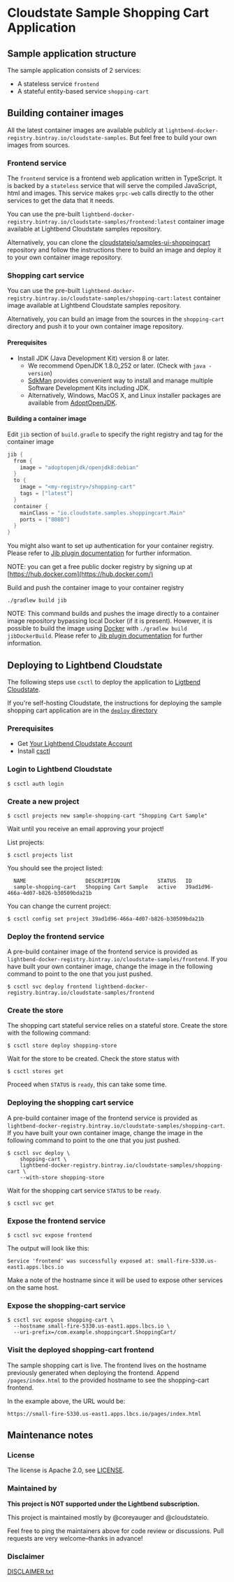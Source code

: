 # Cloudstate Sample Shopping Cart Application

## Sample application structure

The sample application consists of 2 services:
* A stateless service `frontend`
* A stateful entity-based service `shopping-cart`

## Building container images

All the latest container images are available publicly at `lightbend-docker-registry.bintray.io/cloudstate-samples`. But feel free to build your own images from sources.

### Frontend service

The `frontend` service is a frontend web application written in TypeScript.
It is backed by a `stateless` service that will serve the compiled JavaScript, html and images. This service makes `grpc-web` calls directly to the other services to get the data that it needs.

You can use the pre-built `lightbend-docker-registry.bintray.io/cloudstate-samples/frontend:latest` container image available at Lightbend Cloudstate samples repository.

Alternatively, you can clone the [cloudstateio/samples-ui-shoppingcart](https://github.com/cloudstateio/samples-ui-shoppingcart) repository and follow the instructions there to build an image and deploy it to your own container image repository.

### Shopping cart service

You can use the pre-built `lightbend-docker-registry.bintray.io/cloudstate-samples/shopping-cart:latest` container image available at Lightbend Cloudstate samples repository.

Alternatively, you can build an image from the sources in the `shopping-cart` directory and push it to your own container image repository.

#### Prerequisites

* Install JDK (Java Development Kit) version 8 or later.
  * We recommend OpenJDK 1.8.0_252 or later. (Check with `java -version`)
  * [SdkMan](https://sdkman.io/) provides convenient way to install and manage multiple Software Development Kits including JDK.
  * Alternatively, Windows, MacOS X, and Linux installer packages are available from [AdoptOpenJDK](https://adoptopenjdk.net/installation.html#installers).

#### Building a container image

Edit `jib` section of `build.gradle` to specify the right registry and tag for the container image

```groovy
jib {
  from {
    image = "adoptopenjdk/openjdk8:debian"
  }
  to {
    image = "<my-registry>/shopping-cart"
    tags = ["latest"]
  }
  container {
    mainClass = "io.cloudstate.samples.shoppingcart.Main"
    ports = ["8080"]
  }
}
```

You might also want to set up authentication for your container registry. Please refer to [Jib plugin documentation](https://github.com/GoogleContainerTools/jib/tree/master/jib-gradle-plugin#authentication-methods) for further information.

NOTE: you can get a free public docker registry by signing up at [https://hub.docker.com](https://hub.docker.com/)

Build and push the container image to your container registry
```
./gradlew build jib
```

NOTE: This command builds and pushes the image directly to a container image repository bypassing local Docker (if it is present). However, it is possible to build the image using [Docker](https://www.docker.com/) with `./gradlew build jibDockerBuild`. Please refer to [Jib plugin documentation](https://github.com/GoogleContainerTools/jib/tree/master/jib-gradle-plugin#build-to-docker-daemon) for further information.

## Deploying to Lightbend Cloudstate

The following steps use `csctl` to deploy the application to [Ligtbend Cloudstate](https://docs.lbcs.io/).

If you're self-hosting Cloudstate, the instructions for deploying the sample shopping cart application are in the [`deploy` directory](./deploy/README.md)

### Prerequisites

* Get [Your Lightbend Cloudstate Account](https://docs.lbcs.io/gettingstarted/account.html)
* Install [csctl](https://docs.lbcs.io/getting-started/set-up-development-env.html)

### Login to Lightbend Cloudstate

```shell
$ csctl auth login
```

### Create a new project

```shell
$ csctl projects new sample-shopping-cart "Shopping Cart Sample"
```

Wait until you receive an email approving your project!

List projects:

```shell
$ csctl projects list
```

You should see the project listed:

```shell
  NAME                   DESCRIPTION            STATUS   ID
  sample-shopping-cart   Shopping Cart Sample   active   39ad1d96-466a-4d07-b826-b30509bda21b
```

You can change the current project:

```shell
$ csctl config set project 39ad1d96-466a-4d07-b826-b30509bda21b
```

### Deploy the frontend service

A pre-build container image of the frontend service is provided as `lightbend-docker-registry.bintray.io/cloudstate-samples/frontend`.
If you have built your own container image, change the image in the following command to point to the one that you just pushed.

```shell
$ csctl svc deploy frontend lightbend-docker-registry.bintray.io/cloudstate-samples/frontend
```

### Create the store

The shopping cart stateful service relies on a stateful store. Create the store with the following command:

```shell
$ csctl store deploy shopping-store
```

Wait for the store to be created. Check the store status with

```shell
$ csctl stores get
```

Proceed when `STATUS` is `ready`, this can take some time.

### Deploying the shopping cart service

A pre-build container image of the frontend service is provided as `lightbend-docker-registry.bintray.io/cloudstate-samples/shopping-cart`.
If you have built your own container image, change the image in the following command to point to the one that you just pushed.

```shell
$ csctl svc deploy \
    shopping-cart \
    lightbend-docker-registry.bintray.io/cloudstate-samples/shopping-cart \
    --with-store shopping-store
```

Wait for the shopping cart service `STATUS` to be `ready`.

```shell
$ csctl svc get
```

### Expose the frontend service

```shell
$ csctl svc expose frontend
```

The output will look like this:

```shell
Service 'frontend' was successfully exposed at: small-fire-5330.us-east1.apps.lbcs.io
```

Make a note of the hostname since it will be used to expose other services on the same host.

### Expose the shopping-cart service

```shell
$ csctl svc expose shopping-cart \
  --hostname small-fire-5330.us-east1.apps.lbcs.io \
  --uri-prefix=/com.example.shoppingcart.ShoppingCart/
```

### Visit the deployed shopping-cart frontend

The sample shopping cart is live. The frontend lives on the hostname previously
generated when deploying the frontend. Append `/pages/index.html` to the
provided hostname to see the shopping-cart frontend.

In the example above, the URL would be:
```
https://small-fire-5330.us-east1.apps.lbcs.io/pages/index.html
```

## Maintenance notes

### License
The license is Apache 2.0, see [LICENSE](LICENSE).

### Maintained by
__This project is NOT supported under the Lightbend subscription.__

This project is maintained mostly by @coreyauger and @cloudstateio.

Feel free to ping the maintainers above for code review or discussions. Pull requests are very welcome–thanks in advance!


### Disclaimer

[DISCLAIMER.txt](DISCLAIMER.txt)
